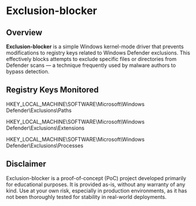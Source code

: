 # Exclusion-blocker

## Overview

**Exclusion-blocker** is a simple Windows kernel-mode driver that prevents modifications to registry keys related to Windows Defender exclusions. This effectively blocks attempts to exclude specific files or directories from Defender scans — a technique frequently used by malware authors to bypass detection.

## Registry Keys Monitored

HKEY_LOCAL_MACHINE\SOFTWARE\Microsoft\Windows Defender\Exclusions\Paths

HKEY_LOCAL_MACHINE\SOFTWARE\Microsoft\Windows Defender\Exclusions\Extensions

HKEY_LOCAL_MACHINE\SOFTWARE\Microsoft\Windows Defender\Exclusions\Processes

## Disclaimer

Exclusion-blocker is a proof-of-concept (PoC) project developed primarily for educational purposes. It is provided as-is, without any warranty of any kind. Use at your own risk, especially in production environments, as it has not been thoroughly tested for stability in real-world deployments.
